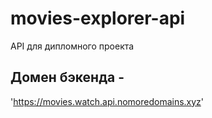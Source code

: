 # movies-explorer-api
API для дипломного проекта

## Домен бэкенда - 
'https://movies.watch.api.nomoredomains.xyz'
